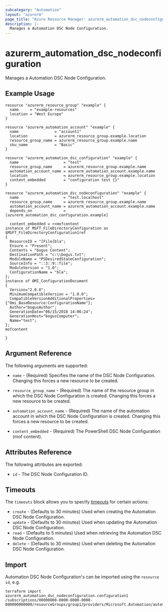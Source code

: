 ```yaml
---
subcategory: "Automation"
layout: "azurerm"
page_title: "Azure Resource Manager: azurerm_automation_dsc_nodeconfiguration"
description: |-
  Manages a Automation DSC Node Configuration.
---
```


# azurerm_automation_dsc_nodeconfiguration

Manages a Automation DSC Node Configuration.

## Example Usage

```hcl
resource "azurerm_resource_group" "example" {
  name     = "example-resources"
  location = "West Europe"
}

resource "azurerm_automation_account" "example" {
  name                = "account1"
  location            = azurerm_resource_group.example.location
  resource_group_name = azurerm_resource_group.example.name
  sku_name            = "Basic"
}

resource "azurerm_automation_dsc_configuration" "example" {
  name                    = "test"
  resource_group_name     = azurerm_resource_group.example.name
  automation_account_name = azurerm_automation_account.example.name
  location                = azurerm_resource_group.example.location
  content_embedded        = "configuration test {}"
}

resource "azurerm_automation_dsc_nodeconfiguration" "example" {
  name                    = "test.localhost"
  resource_group_name     = azurerm_resource_group.example.name
  automation_account_name = azurerm_automation_account.example.name
  depends_on              = [azurerm_automation_dsc_configuration.example]

  content_embedded = <<mofcontent
instance of MSFT_FileDirectoryConfiguration as $MSFT_FileDirectoryConfiguration1ref
{
  ResourceID = "[File]bla";
  Ensure = "Present";
  Contents = "bogus Content";
  DestinationPath = "c:\\bogus.txt";
  ModuleName = "PSDesiredStateConfiguration";
  SourceInfo = "::3::9::file";
  ModuleVersion = "1.0";
  ConfigurationName = "bla";
};
instance of OMI_ConfigurationDocument
{
  Version="2.0.0";
  MinimumCompatibleVersion = "1.0.0";
  CompatibleVersionAdditionalProperties= {"Omi_BaseResource:ConfigurationName"};
  Author="bogusAuthor";
  GenerationDate="06/15/2018 14:06:24";
  GenerationHost="bogusComputer";
  Name="test";
};
mofcontent

}
```

## Argument Reference

The following arguments are supported:

* `name` - (Required) Specifies the name of the DSC Node Configuration. Changing this forces a new resource to be created.

* `resource_group_name` - (Required) The name of the resource group in which the DSC Node Configuration is created. Changing this forces a new resource to be created.

* `automation_account_name` - (Required) The name of the automation account in which the DSC Node Configuration is created. Changing this forces a new resource to be created.

* `content_embedded` - (Required) The PowerShell DSC Node Configuration (mof content).

## Attributes Reference

The following attributes are exported:

* `id` - The DSC Node Configuration ID.

## Timeouts

The `timeouts` block allows you to specify [timeouts](https://www.terraform.io/language/resources/syntax#operation-timeouts) for certain actions:

* `create` - (Defaults to 30 minutes) Used when creating the Automation DSC Node Configuration.
* `update` - (Defaults to 30 minutes) Used when updating the Automation DSC Node Configuration.
* `read` - (Defaults to 5 minutes) Used when retrieving the Automation DSC Node Configuration.
* `delete` - (Defaults to 30 minutes) Used when deleting the Automation DSC Node Configuration.

## Import

Automation DSC Node Configuration's can be imported using the `resource id`, e.g.

```shell
terraform import azurerm_automation_dsc_nodeconfiguration.configuration1 /subscriptions/00000000-0000-0000-0000-000000000000/resourceGroups/group1/providers/Microsoft.Automation/automationAccounts/account1/nodeConfigurations/configuration1
```
